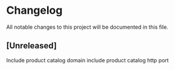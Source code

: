 # Changelog
All notable changes to this project will be documented in this file.


## [Unreleased]
Include product catalog domain
include product catalog http port  